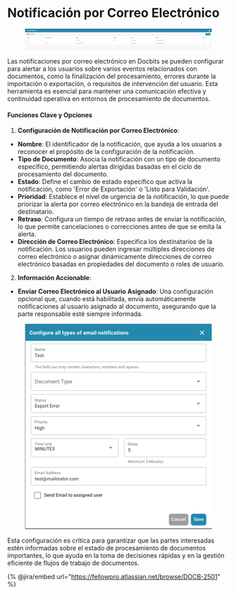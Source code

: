 # Notificación por Correo Electrónico

<figure><img src="../../../.gitbook/assets/Bildschirmfoto 2024-05-08 um 10.15.45.png" alt=""><figcaption></figcaption></figure>

Las notificaciones por correo electrónico en Docbits se pueden configurar para alertar a los usuarios sobre varios eventos relacionados con documentos, como la finalización del procesamiento, errores durante la importación o exportación, o requisitos de intervención del usuario. Esta herramienta es esencial para mantener una comunicación efectiva y continuidad operativa en entornos de procesamiento de documentos.

#### Funciones Clave y Opciones

1. **Configuración de Notificación por Correo Electrónico**:
* **Nombre**: El identificador de la notificación, que ayuda a los usuarios a reconocer el propósito de la configuración de la notificación.
* **Tipo de Documento**: Asocia la notificación con un tipo de documento específico, permitiendo alertas dirigidas basadas en el ciclo de procesamiento del documento.
* **Estado**: Define el cambio de estado específico que activa la notificación, como 'Error de Exportación' o 'Listo para Validación'.
* **Prioridad**: Establece el nivel de urgencia de la notificación, lo que puede priorizar la alerta por correo electrónico en la bandeja de entrada del destinatario.
* **Retraso**: Configura un tiempo de retraso antes de enviar la notificación, lo que permite cancelaciones o correcciones antes de que se emita la alerta.
* **Dirección de Correo Electrónico**: Especifica los destinatarios de la notificación. Los usuarios pueden ingresar múltiples direcciones de correo electrónico o asignar dinámicamente direcciones de correo electrónico basadas en propiedades del documento o roles de usuario.
2. **Información Accionable**:
* **Enviar Correo Electrónico al Usuario Asignado**: Una configuración opcional que, cuando está habilitada, envía automáticamente notificaciones al usuario asignado al documento, asegurando que la parte responsable esté siempre informada.

<figure><img src="../../../.gitbook/assets/Bildschirmfoto 2024-05-08 um 10.15.56.png" alt=""><figcaption></figcaption></figure>

Esta configuración es crítica para garantizar que las partes interesadas estén informadas sobre el estado de procesamiento de documentos importantes, lo que ayuda en la toma de decisiones rápidas y en la gestión eficiente de flujos de trabajo de documentos.



{% @jira/embed url="https://fellowpro.atlassian.net/browse/DOCB-2501" %}
